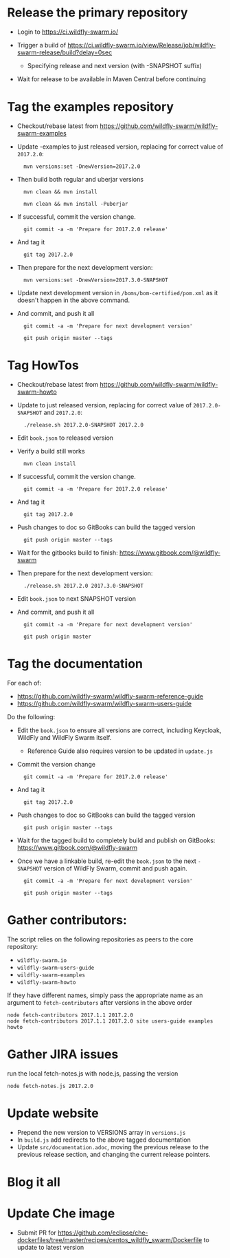 # Release the primary repository

* Login to https://ci.wildfly-swarm.io/

* Trigger a build of https://ci.wildfly-swarm.io/view/Release/job/wildfly-swarm-release/build?delay=0sec
    * Specifying release and next version (with -SNAPSHOT suffix)

* Wait for release to be available in Maven Central before continuing

# Tag the examples repository

* Checkout/rebase latest from https://github.com/wildfly-swarm/wildfly-swarm-examples

* Update -examples to just released version, replacing for correct value of `2017.2.0`:

        mvn versions:set -DnewVersion=2017.2.0

* Then build both regular and uberjar versions

        mvn clean && mvn install 

        mvn clean && mvn install -Puberjar

* If successful, commit the version change.

        git commit -a -m 'Prepare for 2017.2.0 release'

* And tag it

        git tag 2017.2.0

* Then prepare for the next development version:

        mvn versions:set -DnewVersion=2017.3.0-SNAPSHOT

* Update next development version in `/boms/bom-certified/pom.xml` as it doesn't happen in the above command.

* And commit, and push it all

        git commit -a -m 'Prepare for next development version'

        git push origin master --tags


# Tag HowTos

* Checkout/rebase latest from https://github.com/wildfly-swarm/wildfly-swarm-howto

* Update to just released version, replacing for correct value of `2017.2.0-SNAPSHOT` and `2017.2.0`:

        ./release.sh 2017.2.0-SNAPSHOT 2017.2.0

* Edit `book.json` to released version

* Verify a build still works

        mvn clean install

* If successful, commit the version change.

        git commit -a -m 'Prepare for 2017.2.0 release'

* And tag it

        git tag 2017.2.0

* Push changes to doc so GitBooks can build the tagged version

        git push origin master --tags
        
* Wait for the gitbooks build to finish:
   https://www.gitbook.com/@wildfly-swarm

* Then prepare for the next development version:

        ./release.sh 2017.2.0 2017.3.0-SNAPSHOT

* Edit `book.json` to next SNAPSHOT version

* And commit, and push it all

        git commit -a -m 'Prepare for next development version'

        git push origin master


# Tag the documentation

For each of:

* https://github.com/wildfly-swarm/wildfly-swarm-reference-guide
* https://github.com/wildfly-swarm/wildfly-swarm-users-guide

Do the following:

* Edit the `book.json` to ensure all versions are correct,
including Keycloak, WildFly and WildFly Swarm itself.
    * Reference Guide also requires version to be updated in `update.js`

* Commit the version change

        git commit -a -m 'Prepare for 2017.2.0 release'

* And tag it

        git tag 2017.2.0

* Push changes to doc so GitBooks can build the tagged version

        git push origin master --tags

* Wait for the tagged build to completely build and publish
on GitBooks:
   https://www.gitbook.com/@wildfly-swarm

* Once we have a linkable build, re-edit the `book.json` to the next `-SNAPSHOT` version of
WildFly Swarm, commit and push again.

        git commit -a -m 'Prepare for next development version'

        git push origin master --tags

# Gather contributors:

The script relies on the following repositories as peers to the core repository:

* `wildfly-swarm.io`
* `wildfly-swarm-users-guide`
* `wildfly-swarm-examples`
* `wildfly-swarm-howto`

If they have different names, simply pass the appropriate name as an argument
to `fetch-contributors` after versions in the above order

    node fetch-contributors 2017.1.1 2017.2.0
    node fetch-contributors 2017.1.1 2017.2.0 site users-guide examples howto

# Gather JIRA issues

run the local fetch-notes.js with node.js, passing the version

    node fetch-notes.js 2017.2.0

# Update website

* Prepend the new version to VERSIONS array in `versions.js`
* In `build.js` add redirects to the above tagged documentation
* Update `src/documentation.adoc`, moving the previous release to the
  previous release section, and changing the current release pointers.

# Blog it all

# Update Che image

* Submit PR for https://github.com/eclipse/che-dockerfiles/tree/master/recipes/centos_wildfly_swarm/Dockerfile to update to latest version


